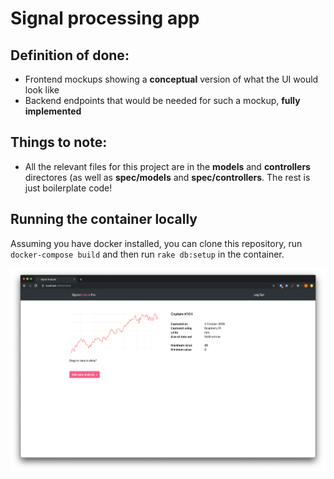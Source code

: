 # Signal processing app

## Definition of done:
* Frontend mockups showing a **conceptual** version of what the UI would look like
* Backend endpoints that would be needed for such a mockup, **fully implemented**

## Things to note:
* All the relevant files for this project are in the **models** and **controllers** directores (as well as **spec/models** and **spec/controllers**. The rest is just boilerplate code!

## Running the container locally

Assuming you have docker installed, you can clone this repository, run `docker-compose build` and then run `rake db:setup` in the container.


![Mockup 1](https://raw.githubusercontent.com/MarcoPrins/signal_processing/master/app/assets/images/MOCKUP%201.png?token=ABOCFJ6JR5WJNM4KESBE2OC5SUCNK)
